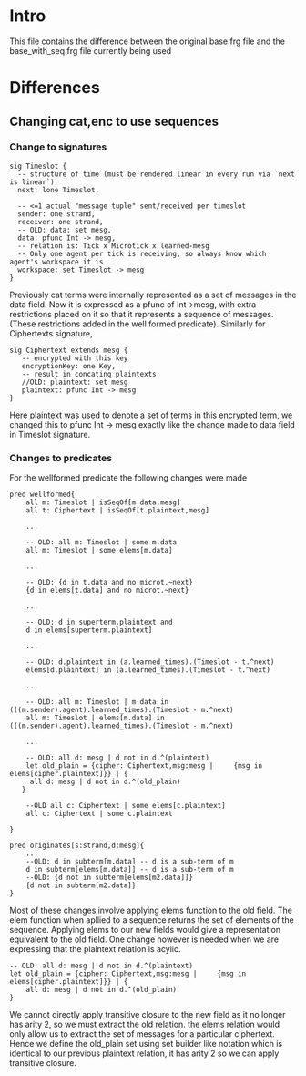 # Intro 
This file contains the difference between the original base.frg file and the base_with_seq.frg file currently being used
# Differences
## Changing cat,enc to use sequences
### Change to signatures
```
sig Timeslot {
  -- structure of time (must be rendered linear in every run via `next is linear`)
  next: lone Timeslot,
  
  -- <=1 actual "message tuple" sent/received per timeslot
  sender: one strand,
  receiver: one strand,  
  -- OLD: data: set mesg, 
  data: pfunc Int -> mesg,
  -- relation is: Tick x Microtick x learned-mesg
  -- Only one agent per tick is receiving, so always know which agent's workspace it is
  workspace: set Timeslot -> mesg
}
```
Previously cat terms were internally represented as a set of messages in the data field. Now it is expressed as a pfunc of Int->mesg, with extra restrictions placed on it so that it represents a sequence of messages. (These restrictions added in the well formed predicate).
Similarly for Ciphertexts signature,
```
sig Ciphertext extends mesg {
   -- encrypted with this key
   encryptionKey: one Key,
   -- result in concating plaintexts
   //OLD: plaintext: set mesg
   plaintext: pfunc Int -> mesg
}
```
Here plaintext was used to denote a set of terms in this encrypted term, we changed this to pfunc Int -> mesg exactly like the change made to data field in Timeslot signature.
### Changes to predicates
For the wellformed predicate the following changes were made
```
pred wellformed{
    all m: Timeslot | isSeqOf[m.data,mesg]
    all t: Ciphertext | isSeqOf[t.plaintext,mesg]
    
    ...
    
    -- OLD: all m: Timeslot | some m.data
    all m: Timeslot | some elems[m.data]
    
    ...
    
    -- OLD: {d in t.data and no microt.~next}
    {d in elems[t.data] and no microt.~next}
    
    ...
    
    -- OLD: d in superterm.plaintext and     
    d in elems[superterm.plaintext]     
    
    ...

    -- OLD: d.plaintext in (a.learned_times).(Timeslot - t.^next)
    elems[d.plaintext] in (a.learned_times).(Timeslot - t.^next)

    ...

    -- OLD: all m: Timeslot | m.data in (((m.sender).agent).learned_times).(Timeslot - m.^next) 
    all m: Timeslot | elems[m.data] in (((m.sender).agent).learned_times).(Timeslot - m.^next)

    ...

    -- OLD: all d: mesg | d not in d.^(plaintext)
    let old_plain = {cipher: Ciphertext,msg:mesg |     {msg in elems[cipher.plaintext]}} | {
     all d: mesg | d not in d.^(old_plain)
   }

    --OLD all c: Ciphertext | some elems[c.plaintext]
    all c: Ciphertext | some c.plaintext
    
}
```

```
pred originates[s:strand,d:mesg]{
    ...
    --OLD: d in subterm[m.data] -- d is a sub-term of m     
    d in subterm[elems[m.data]] -- d is a sub-term of m     
    --OLD: {d not in subterm[elems[m2.data]]}
    {d not in subterm[m2.data]}
}
```

Most of these changes involve applying elems function to the old field. The elem function when apllied to a sequence returns the set of elements of the sequence. Applying elems to our new fields would give a representation equivalent to the old field.
One change however is needed when we are expressing that the plaintext relation is acylic.
```
-- OLD: all d: mesg | d not in d.^(plaintext)
let old_plain = {cipher: Ciphertext,msg:mesg |     {msg in elems[cipher.plaintext]}} | {
    all d: mesg | d not in d.^(old_plain)
}
```
We cannot directly apply transitive closure to the new field as it no longer has arity 2, so we must extract the old relation. the elems relation would only allow us to extract the set of messages for a particular ciphertext.
Hence we define the old_plain set using set builder like notation which is identical to our previous plaintext relation, it has arity 2 so we can apply transitive closure.
